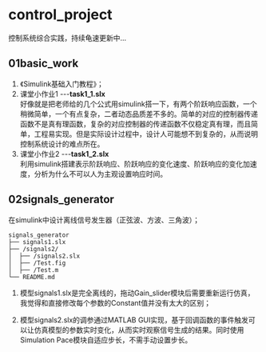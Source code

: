 # control_project
控制系统综合实践，持续龟速更新中...
## 01basic_work  
1. 《Simulink基础入门教程》；  
2. 课堂小作业1 ---**task1_1.slx**  
好像就是把老师给的几个公式用simulink搭一下，有两个阶跃响应函数，一个稍微简单，一个有点复杂，二者动态品质差不多的。简单的对应的控制器传递函数不是真有理函数，复杂的对应控制器的传递函数不仅稳定真有理，而且简单，工程易实现。但是实际设计过程中，设计人可能想不到复杂的，从而说明控制系统设计的难点所在。
3. 课堂小作业2 ---**task1_2.slx**  
利用simulink搭建表示阶跃响应、阶跃响应的变化速度、阶跃响应的变化加速度，分析为什么不可以人为主观设置响应时间。
## 02signals_generator
在simulink中设计离线信号发生器（正弦波、方波、三角波）；
```
signals_generator 
├── signals1.slx
├── /signals2/
│  ├── /signals2.slx
│  ├── /Test.fig
│  ├── /Test.m
└── README.md

```
1. 模型signals1.slx是完全离线的，拖动Gain_slider模块后需要重新运行仿真，我觉得和直接修改每个参数的Constant值并没有太大的区别；  

2. 模型signals2.slx的调参通过MATLAB GUI实现，基于回调函数的事件触发可以让仿真模型的参数实时变化，从而实时观察信号生成的结果。同时使用Simulation Pace模块自适应步长，不需手动设置步长。